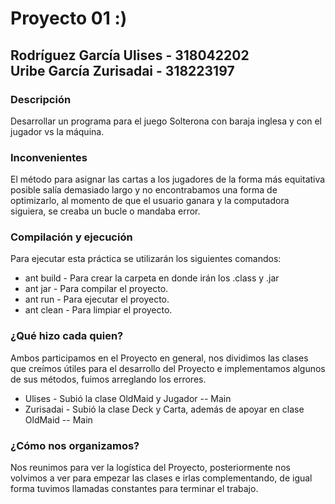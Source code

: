 # Proyecto 01 :)

## Rodríguez García Ulises - 318042202 &emsp;&emsp;&emsp;&emsp;&emsp; Uribe García Zurisadai - 318223197

### Descripción
Desarrollar un programa para el juego Solterona con baraja inglesa y con el 
jugador vs la máquina.

### Inconvenientes
El método para asignar las cartas a los jugadores de la forma más equitativa
posible salía demasiado largo y no encontrabamos una forma de optimizarlo,
al momento de que el usuario ganara y la computadora siguiera, se creaba un
bucle o mandaba error.


### Compilación y ejecución
Para ejecutar esta práctica se utilizarán los siguientes comandos:
* ant build - Para crear la carpeta en donde irán los .class y .jar
* ant jar - Para compilar el proyecto.
* ant run - Para ejecutar el proyecto.
* ant clean - Para limpiar el proyecto.

### ¿Qué hizo cada quien?
Ambos participamos en el Proyecto en general, nos dividimos las clases que creímos
útiles para el desarrollo del Proyecto e implementamos algunos de sus métodos, 
fuimos arreglando los errores.

* Ulises - Subió la clase OldMaid y Jugador -- Main
* Zurisadai - Subió la clase Deck y Carta, además de apoyar en clase OldMaid -- Main

### ¿Cómo nos organizamos?
Nos reunimos para ver la logística del Proyecto, posteriormente nos volvimos
a ver para empezar las clases e irlas complementando, de igual forma tuvimos
llamadas constantes para terminar el trabajo.
